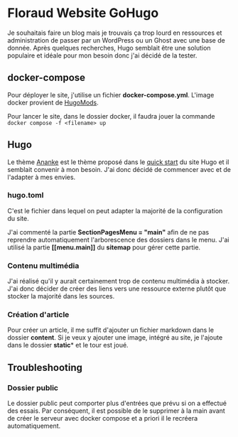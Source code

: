# Floraud Website GoHugo
Je souhaitais faire un blog mais je trouvais ça trop lourd en ressources et administration de passer par un WordPress ou un Ghost avec une base de donnée. Après quelques recherches, Hugo semblait être une solution populaire et idéale pour mon besoin donc j'ai décidé de la tester. 

## docker-compose
Pour déployer le site, j'utilise un fichier **docker-compose.yml**. L'image docker provient de [HugoMods](https://docker.hugomods.com/docs/development/docker-compose/).

Pour lancer le site, dans le dossier docker, il faudra jouer la commande `docker compose -f <filename> up`

## Hugo
Le thème [Ananke](https://github.com/theNewDynamic/gohugo-theme-ananke) est le thème proposé dans le [quick start](https://gohugo.io/getting-started/quick-start/) du site Hugo et il semblait convenir à mon besoin. J'ai donc décidé de commencer avec et de l'adapter à mes envies.

### hugo.toml
C'est le fichier dans lequel on peut adapter la majorité de la configuration du site.

J'ai commenté la partie **SectionPagesMenu = "main"** afin de ne pas reprendre automatiquement l'arborescence des dossiers dans le menu. J'ai utilisé la partie **[[menu.main]]** du **sitemap** pour gérer cette partie.


### Contenu multimédia
J'ai réalisé qu'il y aurait certainement trop de contenu multimédia à stocker. J'ai donc décider de créer des liens vers une ressource externe plutôt que stocker la majorité dans les sources.

### Création d'article
Pour créer un article, il me suffit d'ajouter un fichier markdown dans le dossier **content**. Si je veux y ajouter une image, intégré au site, je l'ajoute dans le dossier **static*** et le tour est joué.

## Troubleshooting
### Dossier public
Le dossier public peut comporter plus d'entrées que prévu si on a effectué des essais. Par conséquent, il est possible de le supprimer à la main avant de créer le serveur avec docker compose et a priori il le recréera automatiquement.
